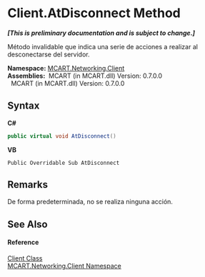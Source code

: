 # Client.AtDisconnect Method 
 _**\[This is preliminary documentation and is subject to change.\]**_

Método invalidable que indica una serie de acciones a realizar al desconectarse del servidor.

**Namespace:**&nbsp;<a href="96f683aa-c63b-7648-3da2-4f7c7ee6fa34">MCART.Networking.Client</a><br />**Assemblies:**&nbsp;&nbsp;MCART (in MCART.dll) Version: 0.7.0.0<br />&nbsp;&nbsp;MCART (in MCART.dll) Version: 0.7.0.0<br />

## Syntax

**C#**<br />
``` C#
public virtual void AtDisconnect()
```

**VB**<br />
``` VB
Public Overridable Sub AtDisconnect
```


## Remarks
De forma predeterminada, no se realiza ninguna acción.

## See Also


#### Reference
<a href="6e39bcde-7d6c-b14a-e433-55aaa84607c4">Client Class</a><br /><a href="96f683aa-c63b-7648-3da2-4f7c7ee6fa34">MCART.Networking.Client Namespace</a><br />
